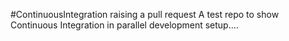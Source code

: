 #ContinuousIntegration
raising a pull request
A test repo to show Continuous Integration in parallel development setup....
